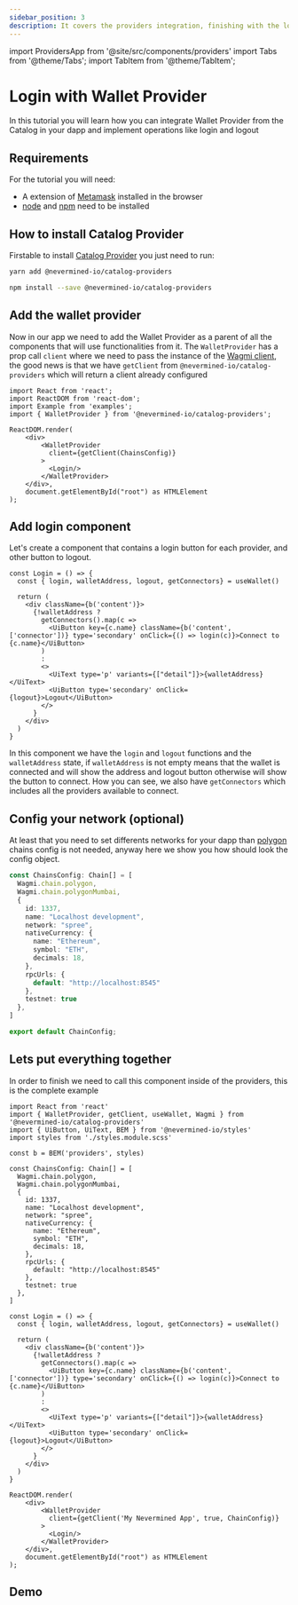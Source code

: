 ```yaml
---
sidebar_position: 3
description: It covers the providers integration, finishing with the login and logout with your Metamask wallet provider.
---
```


import ProvidersApp from '@site/src/components/providers'
import Tabs from '@theme/Tabs';
import TabItem from '@theme/TabItem';

# Login with Wallet Provider
In this tutorial you will learn how you can integrate Wallet Provider from the Catalog in your dapp and implement operations like login and logout

## Requirements
For the tutorial you will need:

- A extension of [Metamask](https://metamask.io/) installed in the browser
- [node](https://nodejs.org/en/) and [npm](https://docs.npmjs.com/downloading-and-installing-node-js-and-npm) need to be installed

## How to install Catalog Provider
Firstable to install [Catalog Provider](../catalog/providers/README.md) you just need to run:

<Tabs>
  <TabItem label="yarn" value="yarn" default>

```bash
yarn add @nevermined-io/catalog-providers
```

  </TabItem>
  <TabItem label="npm" value="npm">

```bash
npm install --save @nevermined-io/catalog-providers
```
  </TabItem>
</Tabs>

## Add the wallet provider
Now in our app we need to add the Wallet Provider as a parent of all the components that will use functionalities from it. The `WalletProvider` has a prop call `client` where we need to pass the instance of the [Wagmi client](https://wagmi.sh/docs/client), the good news is that we have `getClient` from `@nevermined-io/catalog-providers` which will return a client already configured

```tsx
import React from 'react';
import ReactDOM from 'react-dom';
import Example from 'examples';
import { WalletProvider } from '@nevermined-io/catalog-providers';

ReactDOM.render(
    <div>
        <WalletProvider
          client={getClient(ChainsConfig)}
        >
          <Login/>
        </WalletProvider>
    </div>,
    document.getElementById("root") as HTMLElement
);
```

## Add login component
Let's create a component that contains a login button for each provider, and other button to logout.

```tsx
const Login = () => {
  const { login, walletAddress, logout, getConnectors} = useWallet()

  return (
    <div className={b('content')}>
      {!walletAddress ?
        getConnectors().map(c => 
          <UiButton key={c.name} className={b('content', ['connector'])} type='secondary' onClick={() => login(c)}>Connect to {c.name}</UiButton>
        )
        : 
        <>
          <UiText type='p' variants={["detail"]}>{walletAddress}</UiText>
          <UiButton type='secondary' onClick={logout}>Logout</UiButton>
        </>
      }
    </div>
  )
}
```
In this component we have the `login` and `logout` functions and the `walletAddress` state, if `walletAddress` is not empty means that the wallet is connected and will show the address and logout button otherwise will show the button to connect.
How you can see, we also have `getConnectors` which includes all the providers available to connect.

## Config your network (optional)
At least that you need to set differents networks for your dapp than [polygon](https://polygon.technology/) chains config is not needed, anyway here we show you how should look the config object.

```ts
const ChainsConfig: Chain[] = [
  Wagmi.chain.polygon,
  Wagmi.chain.polygonMumbai,
  {
    id: 1337,
    name: "Localhost development",
    network: "spree",
    nativeCurrency: {
      name: "Ethereum",
      symbol: "ETH",
      decimals: 18,
    },
    rpcUrls: {
      default: "http://localhost:8545"
    },
    testnet: true
  },
]

export default ChainConfig;
```

## Lets put everything together
In order to finish we need to call this component inside of the providers, this is the complete example

```tsx
import React from 'react'
import { WalletProvider, getClient, useWallet, Wagmi } from '@nevermined-io/catalog-providers'
import { UiButton, UiText, BEM } from '@nevermined-io/styles'
import styles from './styles.module.scss'

const b = BEM('providers', styles)

const ChainsConfig: Chain[] = [
  Wagmi.chain.polygon,
  Wagmi.chain.polygonMumbai,
  {
    id: 1337,
    name: "Localhost development",
    network: "spree",
    nativeCurrency: {
      name: "Ethereum",
      symbol: "ETH",
      decimals: 18,
    },
    rpcUrls: {
      default: "http://localhost:8545"
    },
    testnet: true
  },
]

const Login = () => {
  const { login, walletAddress, logout, getConnectors} = useWallet()

  return (
    <div className={b('content')}>
      {!walletAddress ?
        getConnectors().map(c => 
          <UiButton key={c.name} className={b('content', ['connector'])} type='secondary' onClick={() => login(c)}>Connect to {c.name}</UiButton>
        )
        : 
        <>
          <UiText type='p' variants={["detail"]}>{walletAddress}</UiText>
          <UiButton type='secondary' onClick={logout}>Logout</UiButton>
        </>
      }
    </div>
  )
}

ReactDOM.render(
    <div>
        <WalletProvider
          client={getClient('My Nevermined App', true, ChainConfig)}
        >
          <Login/>
        </WalletProvider>
    </div>,
    document.getElementById("root") as HTMLElement
);
```

## Demo

<ProvidersApp/>
